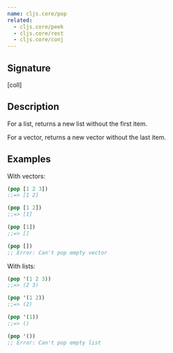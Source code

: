 ```yaml
---
name: cljs.core/pop
related:
  - cljs.core/peek
  - cljs.core/rest
  - cljs.core/conj
---
```


## Signature
[coll]


## Description

For a list, returns a new list without the first item.

For a vector, returns a new vector without the last item.


## Examples

With vectors:

```clj
(pop [1 2 3])
;;=> [1 2]

(pop [1 2])
;;=> [1]

(pop [1])
;;=> []

(pop [])
;; Error: Can't pop empty vector
```

With lists:

```clj
(pop '(1 2 3))
;;=> (2 3)

(pop '(1 2))
;;=> (2)

(pop '(1))
;;=> ()

(pop '())
;; Error: Can't pop empty list
```
